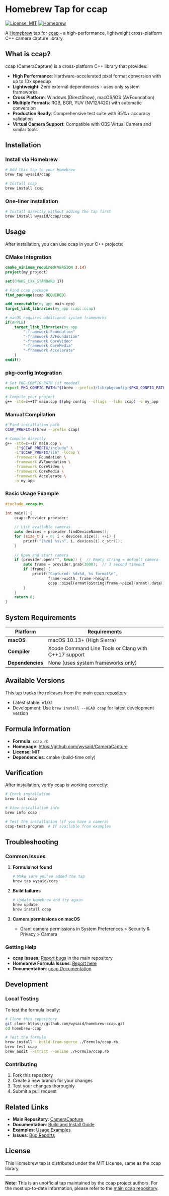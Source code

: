 # Homebrew Tap for ccap

[![License: MIT](https://img.shields.io/badge/License-MIT-yellow.svg)](https://opensource.org/licenses/MIT)
[![Homebrew](https://img.shields.io/badge/Homebrew-ccap-blue.svg)](https://github.com/wysaid/homebrew-ccap)

A [Homebrew](https://brew.sh/) tap for [ccap](https://github.com/wysaid/CameraCapture) - a high-performance, lightweight cross-platform C++ camera capture library.

## What is ccap?

ccap (CameraCapture) is a cross-platform C++ library that provides:

- **High Performance**: Hardware-accelerated pixel format conversion with up to 10x speedup
- **Lightweight**: Zero external dependencies - uses only system frameworks  
- **Cross Platform**: Windows (DirectShow), macOS/iOS (AVFoundation)
- **Multiple Formats**: RGB, BGR, YUV (NV12/I420) with automatic conversion
- **Production Ready**: Comprehensive test suite with 95%+ accuracy validation
- **Virtual Camera Support**: Compatible with OBS Virtual Camera and similar tools

## Installation

### Install via Homebrew

```bash
# Add this tap to your Homebrew
brew tap wysaid/ccap

# Install ccap
brew install ccap
```

### One-liner Installation

```bash
# Install directly without adding the tap first
brew install wysaid/ccap/ccap
```

## Usage

After installation, you can use ccap in your C++ projects:

### CMake Integration

```cmake
cmake_minimum_required(VERSION 3.14)
project(my_project)

set(CMAKE_CXX_STANDARD 17)

# Find ccap package
find_package(ccap REQUIRED)

add_executable(my_app main.cpp)
target_link_libraries(my_app ccap::ccap)

# macOS requires additional system frameworks
if(APPLE)
    target_link_libraries(my_app 
        "-framework Foundation"
        "-framework AVFoundation" 
        "-framework CoreVideo"
        "-framework CoreMedia"
        "-framework Accelerate"
    )
endif()
```

### pkg-config Integration

```bash
# Set PKG_CONFIG_PATH (if needed)
export PKG_CONFIG_PATH="$(brew --prefix)/lib/pkgconfig:$PKG_CONFIG_PATH"

# Compile your project
g++ -std=c++17 main.cpp $(pkg-config --cflags --libs ccap) -o my_app
```

### Manual Compilation

```bash
# Find installation path
CCAP_PREFIX=$(brew --prefix ccap)

# Compile directly
g++ -std=c++17 main.cpp \
    -I"$CCAP_PREFIX/include" \
    -L"$CCAP_PREFIX/lib" -lccap \
    -framework Foundation \
    -framework AVFoundation \
    -framework CoreVideo \
    -framework CoreMedia \
    -framework Accelerate \
    -o my_app
```

### Basic Usage Example

```cpp
#include <ccap.h>

int main() {
    ccap::Provider provider;
    
    // List available cameras
    auto devices = provider.findDeviceNames();
    for (size_t i = 0; i < devices.size(); ++i) {
        printf("[%zu] %s\n", i, devices[i].c_str());
    }
    
    // Open and start camera
    if (provider.open("", true)) {  // Empty string = default camera
        auto frame = provider.grab(3000);  // 3 second timeout
        if (frame) {
            printf("Captured: %dx%d, %s format\n", 
                   frame->width, frame->height,
                   ccap::pixelFormatToString(frame->pixelFormat).data());
        }
    }
    return 0;
}
```

## System Requirements

| Platform | Requirements |
|----------|-------------|
| **macOS** | macOS 10.13+ (High Sierra) |
| **Compiler** | Xcode Command Line Tools or Clang with C++17 support |
| **Dependencies** | None (uses system frameworks only) |

## Available Versions

This tap tracks the releases from the main [ccap repository](https://github.com/wysaid/CameraCapture).

- Latest stable: v1.0.1
- Development: Use `brew install --HEAD ccap` for latest development version

## Formula Information

- **Formula**: `ccap.rb`
- **Homepage**: <https://github.com/wysaid/CameraCapture>
- **License**: MIT
- **Dependencies**: cmake (build-time only)

## Verification

After installation, verify ccap is working correctly:

```bash
# Check installation
brew list ccap

# View installation info
brew info ccap

# Test the installation (if you have a camera)
ccap-test-program  # If available from examples
```

## Troubleshooting

### Common Issues

1. **Formula not found**

   ```bash
   # Make sure you've added the tap
   brew tap wysaid/ccap
   ```

2. **Build failures**

   ```bash
   # Update Homebrew and try again
   brew update
   brew install ccap
   ```

3. **Camera permissions on macOS**
   - Grant camera permissions in System Preferences > Security & Privacy > Camera

### Getting Help

- **ccap Issues**: [Report bugs](https://github.com/wysaid/CameraCapture/issues) in the main repository
- **Homebrew Formula Issues**: [Report here](https://github.com/wysaid/homebrew-ccap/issues)
- **Documentation**: [ccap Documentation](https://github.com/wysaid/CameraCapture#readme)

## Development

### Local Testing

To test the formula locally:

```bash
# Clone this repository
git clone https://github.com/wysaid/homebrew-ccap.git
cd homebrew-ccap

# Test the formula
brew install --build-from-source ./Formula/ccap.rb
brew test ccap
brew audit --strict --online ./Formula/ccap.rb
```

### Contributing

1. Fork this repository
2. Create a new branch for your changes
3. Test your changes thoroughly
4. Submit a pull request

## Related Links

- **Main Repository**: [CameraCapture](https://github.com/wysaid/CameraCapture)
- **Documentation**: [Build and Install Guide](https://github.com/wysaid/CameraCapture/blob/main/BUILD_AND_INSTALL.md)
- **Examples**: [Usage Examples](https://github.com/wysaid/CameraCapture/tree/main/examples)
- **Issues**: [Bug Reports](https://github.com/wysaid/CameraCapture/issues)

## License

This Homebrew tap is distributed under the MIT License, same as the ccap library.

---

**Note**: This is an unofficial tap maintained by the ccap project authors. For the most up-to-date information, please refer to the [main ccap repository](https://github.com/wysaid/CameraCapture).
